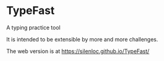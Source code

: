 # TypeFast
A typing practice tool

It is intended to be extensible by more and more challenges.

The web version is at https://silenloc.github.io/TypeFast/

[1]: https://github.com/SilenLoc/TypeFast/blob/main/src/random/mod.rs
